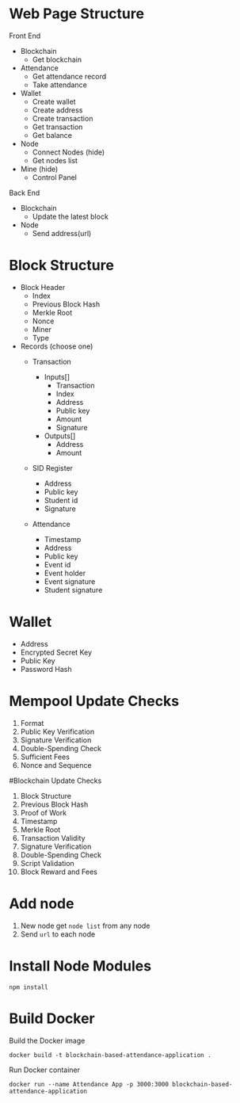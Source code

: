 # Web Page Structure
Front End
- Blockchain
  - Get blockchain
- Attendance
  - Get attendance record
  - Take attendance
- Wallet
  - Create wallet
  - Create address
  - Create transaction
  - Get transaction
  - Get balance
- Node
  - Connect Nodes (hide)
  - Get nodes list
- Mine (hide)
  - Control Panel

Back End
- Blockchain
  - Update the latest block
- Node
  - Send address(url)

# Block Structure
- Block Header
  - Index
  - Previous Block Hash
  - Merkle Root
  - Nonce
  - Miner
  - Type
- Records (choose one)
  - Transaction
    - Inputs[]
      - Transaction
      - Index
      - Address
      - Public key
      - Amount
      - Signature
    - Outputs[]
      - Address
      - Amount
        
  - SID Register
    - Address
    - Public key
    - Student id
    - Signature
      
  - Attendance
    - Timestamp
    - Address
    - Public key
    - Event id
    - Event holder
    - Event signature
    - Student signature

# Wallet
- Address
- Encrypted Secret Key
- Public Key
- Password Hash

# Mempool Update Checks
1. Format
2. Public Key Verification
3. Signature Verification
4. Double-Spending Check
5. Sufficient Fees
6. Nonce and Sequence

#Blockchain Update Checks
1. Block Structure
2. Previous Block Hash
3. Proof of Work
4. Timestamp
5. Merkle Root
6. Transaction Validity
7. Signature Verification
8. Double-Spending Check
9. Script Validation
10. Block Reward and Fees

# Add node
1. New node get `node list` from any node
2. Send `url` to each node

# Install Node Modules
```
npm install
```


# Build Docker
Build the Docker image
```
docker build -t blockchain-based-attendance-application .
```
Run Docker container
```
docker run --name Attendance App -p 3000:3000 blockchain-based-attendance-application
```
